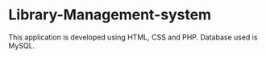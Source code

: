 # Library-Management-system
This application is developed using HTML, CSS and PHP. Database used is MySQL.
